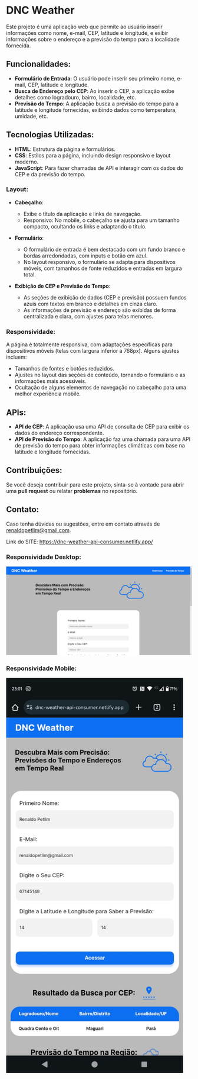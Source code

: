 # DNC Weather
Este projeto é uma aplicação web que permite ao usuário inserir informações como nome, e-mail, CEP, latitude e longitude, e exibir informações sobre o endereço e a previsão do tempo para a localidade fornecida.

## Funcionalidades:
- **Formulário de Entrada**: O usuário pode inserir seu primeiro nome, e-mail, CEP, latitude e longitude.
- **Busca de Endereço pelo CEP**: Ao inserir o CEP, a aplicação exibe detalhes como logradouro, bairro, localidade, etc.
- **Previsão do Tempo**: A aplicação busca a previsão do tempo para a latitude e longitude fornecidas, exibindo dados como temperatura, umidade, etc.

## Tecnologias Utilizadas:
- **HTML**: Estrutura da página e formulários.
- **CSS**: Estilos para a página, incluindo design responsivo e layout moderno.
- **JavaScript**: Para fazer chamadas de API e interagir com os dados do CEP e da previsão do tempo.

### Layout:
- **Cabeçalho**:
  - Exibe o título da aplicação e links de navegação.
  - Responsivo: No mobile, o cabeçalho se ajusta para um tamanho compacto, ocultando os links e adaptando o título.
  
- **Formulário**:
  - O formulário de entrada é bem destacado com um fundo branco e bordas arredondadas, com inputs e botão em azul.
  - No layout responsivo, o formulário se adapta para dispositivos móveis, com tamanhos de fonte reduzidos e entradas em largura total.
  
- **Exibição de CEP e Previsão do Tempo**:
  - As seções de exibição de dados (CEP e previsão) possuem fundos azuis com textos em branco e detalhes em cinza claro.
  - As informações de previsão e endereço são exibidas de forma centralizada e clara, com ajustes para telas menores.

### Responsividade:
A página é totalmente responsiva, com adaptações específicas para dispositivos móveis (telas com largura inferior a 768px). Alguns ajustes incluem:

- Tamanhos de fontes e botões reduzidos.
- Ajustes no layout das seções de conteúdo, tornando o formulário e as informações mais acessíveis.
- Ocultação de alguns elementos de navegação no cabeçalho para uma melhor experiência mobile.

## APIs:
- **API de CEP**: A aplicação usa uma API de consulta de CEP para exibir os dados do endereço correspondente.
- **API de Previsão do Tempo**: A aplicação faz uma chamada para uma API de previsão do tempo para obter informações climáticas com base na latitude e longitude fornecidas.

## Contribuições:
Se você deseja contribuir para este projeto, sinta-se à vontade para abrir uma **pull request** ou relatar **problemas** no repositório.

## Contato:
Caso tenha dúvidas ou sugestões, entre em contato através de renaldopetlim@gmail.com.

Link do SITE: https://dnc-weather-api-consumer.netlify.app/


### Responsividade Desktop:
<img src="/readme/responsividade-desktop.png" width="720px">

### Responsividade Mobile:
<img src="/readme/responsividade-mobile.jpg" width="480px">